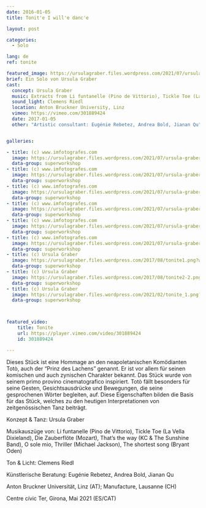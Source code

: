 ```yaml
---
date: 2016-01-05
title: Tonit'e I will'e danc'e

layout: post

categories:
  - Solo

lang: de
ref: tonite

featured_image: https://ursulagraber.files.wordpress.com/2021/07/ursula-graber001.jpg?w=500&fit=crop
brief: Ein Solo von Ursula Graber
cast:
  concept: Ursula Graber
  music: Extracts from Li funtanelle (Pino de Vittorio), Tickle Toe (La Vella Dixieland), The Magic Flute (Mozart), That’s the way (KC & The Sunshine Band), O sole mio, Thriller (Michael Jackson), The shortest song (Bryant Oden)
  sound_light: Clemens Riedl
  location: Anton Bruckner University, Linz
  vimeo: https://vimeo.com/301889424
  date: 2017-01-05
  other: "Artistic consultant: Eugénie Rebetez, Andrea Bold, Jianan Qu"


galleries:

- title: (c) www.imfotografes.com
  image: https://ursulagraber.files.wordpress.com/2021/07/ursula-graber001.jpg?w=1024&fit=crop
  data-group: superworkshop
- title: (c) www.imfotografes.com
  image: https://ursulagraber.files.wordpress.com/2021/07/ursula-graber007.jpg?w=1024&fit=crop
  data-group: superworkshop
- title: (c) www.imfotografes.com
  image: https://ursulagraber.files.wordpress.com/2021/07/ursula-graber011.jpg?w=1024&fit=crop
  data-group: superworkshop
- title: (c) www.imfotografes.com
  image: https://ursulagraber.files.wordpress.com/2021/07/ursula-graber009.jpg?w=1024&fit=crop
  data-group: superworkshop
- title: (c) www.imfotografes.com
  image: https://ursulagraber.files.wordpress.com/2021/07/ursula-graber012.jpg?w=1024&fit=crop
  data-group: superworkshop
- title: (c) www.imfotografes.com
  image: https://ursulagraber.files.wordpress.com/2021/07/ursula-graber014.jpg?w=1024&fit=crop
  data-group: superworkshop
- title: (c) Ursula Graber
  image: https://ursulagraber.files.wordpress.com/2017/08/tonite1.png?w=1024&fit=crop
  data-group: superworkshop
- title: (c) Ursula Graber
  image: https://ursulagraber.files.wordpress.com/2017/08/tonite2-2.png?w=1024&fit=crop
  data-group: superworkshop
- title: (c) Ursula Graber
  image: https://ursulagraber.files.wordpress.com/2021/02/tonite_1.png?w=1024&fit=crop
  data-group: superworkshop



featured_video:
    title: Tonite
    url: https://player.vimeo.com/video/301889424
    id: 301889424

---
```


Dieses Stück ist eine Hommage an den neapoletanischen Komödianten Totò, auch der “Prinz des Lachens” genannt. Er ist vor allem für seinen komischen und auch zynischen Charakter bekannt. Das Stück wurde von seinem primo provino cinematografico inspiriert. Totò fällt besonders für seine Gesten, Gesichtsausdrücke und Bewegungen, die seine gesprochenen Wörter begleiten, auf. Diese Eigenschaften bilden die Basis für das Stück, welches zu den heutigen Interpretationen von zeitgenössischen Tanz beiträgt.

<!--plop-->

Konzept & Tanz: Ursula Graber

Musikauszüge von: Li funtanelle (Pino de Vittorio), Tickle Toe (La Vella Dixieland), Die Zauberflöte (Mozart), That’s the way (KC & The Sunshine Band), O sole mio, Thriller (Michael Jackson), The shortest song (Bryant Oden)

Ton & Licht: Clemens Riedl

Künstlerische Beratung: Eugénie Rebetez, Andrea Bold, Jianan Qu

Anton Bruckner Universität, Linz (AT); Manufacture, Lausanne (CH)   

Centre cívic Ter, Girona, Mai 2021 (ES/CAT)

<!--[![Tonit'e I will'e danc'e](https://i.vimeocdn.com/video/746500438_640.jpg)](https://player.vimeo.com/video/301889424)-->
